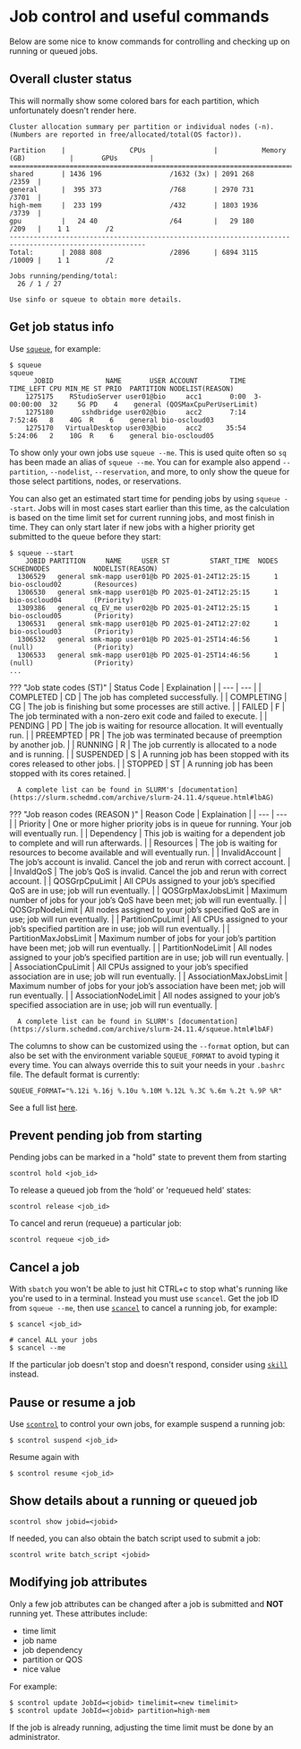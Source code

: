 # Job control and useful commands
Below are some nice to know commands for controlling and checking up on running or queued jobs.

## Overall cluster status
This will normally show some colored bars for each partition, which unfortunately doesn't render here.
```
Cluster allocation summary per partition or individual nodes (-n).
(Numbers are reported in free/allocated/total(OS factor)).

Partition    |                CPUs                 |           Memory (GB)           |       GPUs        |
========================================================================================================
shared       | 1436 196                 /1632 (3x) | 2091 268                 /2359  |           
general      |  395 373                 /768       | 2970 731                 /3701  |           
high-mem     |  233 199                 /432       | 1803 1936                /3739  |           
gpu          |   24 40                  /64        |   29 180                 /209   |    1 1         /2    
--------------------------------------------------------------------------------------------------------
Total:       | 2088 808                 /2896      | 6894 3115                /10009 |    1 1         /2    

Jobs running/pending/total:
  26 / 1 / 27

Use sinfo or squeue to obtain more details.

```

## Get job status info
Use [`squeue`](https://slurm.schedmd.com/archive/slurm-24.11.4/squeue.html), for example:
```
$ squeue
squeue
      JOBID             NAME       USER ACCOUNT        TIME   TIME_LEFT CPU MIN_ME ST PRIO  PARTITION NODELIST(REASON)
    1275175    RStudioServer user01@bio     acc1       0:00  3-00:00:00  32     5G PD    4    general (QOSMaxCpuPerUserLimit)
    1275180       sshdbridge user02@bio     acc2       7:14     7:52:46   8    40G  R    6    general bio-oscloud03
    1275170   VirtualDesktop user03@bio     acc2      35:54     5:24:06   2    10G  R    6    general bio-oscloud05
```

To show only your own jobs use `squeue --me`. This is used quite often so `sq` has been made an alias of `squeue --me`. You can for example also append `--partition`, `--nodelist`, `--reservation`, and more, to only show the queue for those select partitions, nodes, or reservations.

You can also get an estimated start time for pending jobs by using `squeue --start`. Jobs will in most cases start earlier than this time, as the calculation is based on the time limit set for current running jobs, and most finish in time. They can only start later if new jobs with a higher priority get submitted to the queue before they start:

```
$ squeue --start
    JOBID PARTITION     NAME     USER ST          START_TIME  NODES SCHEDNODES           NODELIST(REASON)
  1306529   general smk-mapp user01@b PD 2025-01-24T12:25:15      1 bio-oscloud02        (Resources)
  1306530   general smk-mapp user01@b PD 2025-01-24T12:25:15      1 bio-oscloud04        (Priority)
  1309386   general cq_EV_me user02@b PD 2025-01-24T12:25:15      1 bio-oscloud05        (Priority)
  1306531   general smk-mapp user01@b PD 2025-01-24T12:27:02      1 bio-oscloud03        (Priority)
  1306532   general smk-mapp user01@b PD 2025-01-25T14:46:56      1 (null)               (Priority)
  1306533   general smk-mapp user01@b PD 2025-01-25T14:46:56      1 (null)               (Priority)
...
```

??? "Job state codes (ST)"
      | Status	Code | Explaination |
      | --- | --- |
      | COMPLETED | CD | The job has completed successfully. |
      | COMPLETING | CG | The job is finishing but some processes are still active. |
      | FAILED | F | The job terminated with a non-zero exit code and failed to execute. |
      | PENDING | PD | The job is waiting for resource allocation. It will eventually run. |
      | PREEMPTED | PR | The job was terminated because of preemption by another job. |
      | RUNNING | R | The job currently is allocated to a node and is running. |
      | SUSPENDED | S | A running job has been stopped with its cores released to other jobs. |
      | STOPPED | ST | A running job has been stopped with its cores retained. |

      A complete list can be found in SLURM's [documentation](https://slurm.schedmd.com/archive/slurm-24.11.4/squeue.html#lbAG)

??? "Job reason codes (REASON )"
      | Reason Code | Explaination |
      | --- | --- |
      | Priority | One or more higher priority jobs is in queue for running. Your job will eventually run. |
      | Dependency | This job is waiting for a dependent job to complete and will run afterwards. |
      | Resources | The job is waiting for resources to become available and will eventually run. |
      | InvalidAccount | The job’s account is invalid. Cancel the job and rerun with correct account. |
      | InvaldQoS | The job’s QoS is invalid. Cancel the job and rerun with correct account. |
      | QOSGrpCpuLimit | All CPUs assigned to your job’s specified QoS are in use; job will run eventually. |
      | QOSGrpMaxJobsLimit | Maximum number of jobs for your job’s QoS have been met; job will run eventually. |
      | QOSGrpNodeLimit | All nodes assigned to your job’s specified QoS are in use; job will run eventually. |
      | PartitionCpuLimit | All CPUs assigned to your job’s specified partition are in use; job will run eventually. |
      | PartitionMaxJobsLimit | Maximum number of jobs for your job’s partition have been met; job will run eventually. |
      | PartitionNodeLimit | All nodes assigned to your job’s specified partition are in use; job will run eventually. |
      | AssociationCpuLimit | All CPUs assigned to your job’s specified association are in use; job will run eventually. |
      | AssociationMaxJobsLimit | Maximum number of jobs for your job’s association have been met; job will run eventually. |
      | AssociationNodeLimit | All nodes assigned to your job’s specified association are in use; job will run eventually. |

      A complete list can be found in SLURM's [documentation](https://slurm.schedmd.com/archive/slurm-24.11.4/squeue.html#lbAF)

The columns to show can be customized using the `--format` option, but can also be set with the environment variable `SQUEUE_FORMAT` to avoid typing it every time. You can always override this to suit your needs in your `.bashrc` file. The default format is currently:

```
SQUEUE_FORMAT="%.12i %.16j %.10u %.10M %.12L %.3C %.6m %.2t %.9P %R"
```

See a full list [here](https://slurm.schedmd.com/archive/slurm-24.11.4/squeue.html#OPT_format).

## Prevent pending job from starting
Pending jobs can be marked in a "hold" state to prevent them from starting
```
scontrol hold <job_id>
```

To release a queued job from the ‘hold’ or 'requeued held' states:
```
scontrol release <job_id>
```

To cancel and rerun (requeue) a particular job:
```
scontrol requeue <job_id>
```

## Cancel a job
With `sbatch` you won't be able to just hit CTRL+c to stop what's running like you're used to in a terminal. Instead you must use `scancel`. Get the job ID from `squeue --me`, then use [`scancel`](https://slurm.schedmd.com/archive/slurm-24.11.4/scancel.html) to cancel a running job, for example:
```
$ scancel <job_id>

# cancel ALL your jobs
$ scancel --me
```

If the particular job doesn't stop and doesn't respond, consider using [`skill`](https://slurm.schedmd.com/archive/slurm-24.11.4/skill.html) instead.

## Pause or resume a job
Use [`scontrol`](https://slurm.schedmd.com/archive/slurm-24.11.4/scontrol.html) to control your own jobs, for example suspend a running job:
```
$ scontrol suspend <job_id>
```

Resume again with
```
$ scontrol resume <job_id>
```

## Show details about a running or queued job
```
scontrol show jobid=<jobid>
```

If needed, you can also obtain the batch script used to submit a job:
```
scontrol write batch_script <jobid>
```

## Modifying job attributes
Only a few job attributes can be changed after a job is submitted and **NOT** running yet. These attributes include:

 - time limit
 - job name
 - job dependency
 - partition or QOS
 - nice value

For example:
```
$ scontrol update JobId=<jobid> timelimit=<new timelimit>
$ scontrol update JobId=<jobid> partition=high-mem
```

If the job is already running, adjusting the time limit must be done by an administrator.
